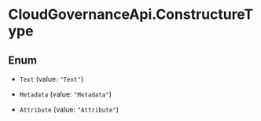 # CloudGovernanceApi.ConstructureType

## Enum


* `Text` (value: `"Text"`)

* `Metadata` (value: `"Metadata"`)

* `Attribute` (value: `"Attribute"`)


